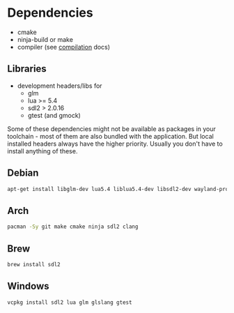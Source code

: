 # Dependencies

* cmake
* ninja-build or make
* compiler (see [compilation](Compilation.md) docs)

## Libraries

* development headers/libs for
  * glm
  * lua >= 5.4
  * sdl2 > 2.0.16
  * gtest (and gmock)

Some of these dependencies might not be available as packages in your toolchain - most
of them are also bundled with the application. But local installed headers always have
the higher priority. Usually you don't have to install anything of these.

## Debian

```bash
apt-get install libglm-dev lua5.4 liblua5.4-dev libsdl2-dev wayland-protocols pkg-config
```

## Arch

```bash
pacman -Sy git make cmake ninja sdl2 clang
```

## Brew

```bash
brew install sdl2
```

## Windows

```bash
vcpkg install sdl2 lua glm glslang gtest
```
